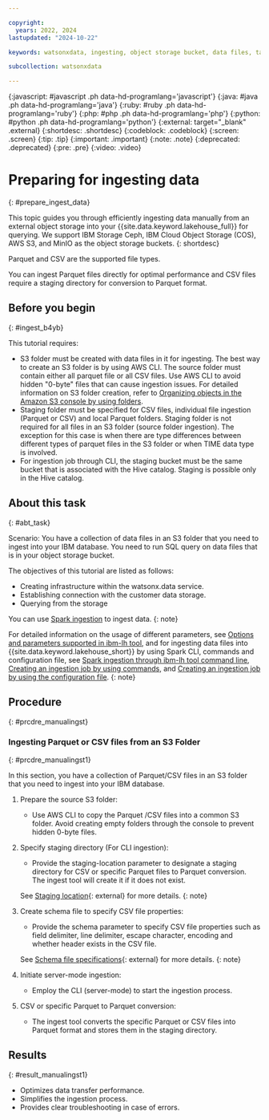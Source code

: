 ```yaml
---

copyright:
  years: 2022, 2024
lastupdated: "2024-10-22"

keywords: watsonxdata, ingesting, object storage bucket, data files, table format. SQL query

subcollection: watsonxdata

---
```


{:javascript: #javascript .ph data-hd-programlang='javascript'}
{:java: #java .ph data-hd-programlang='java'}
{:ruby: #ruby .ph data-hd-programlang='ruby'}
{:php: #php .ph data-hd-programlang='php'}
{:python: #python .ph data-hd-programlang='python'}
{:external: target="_blank" .external}
{:shortdesc: .shortdesc}
{:codeblock: .codeblock}
{:screen: .screen}
{:tip: .tip}
{:important: .important}
{:note: .note}
{:deprecated: .deprecated}
{:pre: .pre}
{:video: .video}

# Preparing for ingesting data
{: #prepare_ingest_data}

This topic guides you through efficiently ingesting data manually from an external object storage into your {{site.data.keyword.lakehouse_full}} for querying. We support IBM Storage Ceph, IBM Cloud Object Storage (COS), AWS S3, and MinIO as the object storage buckets.
{: shortdesc}

Parquet and CSV are the supported file types.

You can ingest Parquet files directly for optimal performance and CSV files require a staging directory for conversion to Parquet format.

## Before you begin
{: #ingest_b4yb}

This tutorial requires:

   * S3 folder must be created with data files in it for ingesting. The best way to create an S3 folder is by using AWS CLI. The source folder must contain either all parquet file or all CSV files. Use AWS CLI to avoid hidden "0-byte" files that can cause ingestion issues. For detailed information on S3 folder creation, refer to [Organizing objects in the Amazon S3 console by using folders](https://docs.aws.amazon.com/AmazonS3/latest/userguide/using-folders.html).
   * Staging folder must be specified for CSV files, individual file ingestion (Parquet or CSV) and local Parquet folders. Staging folder is not required for all files in an S3 folder (source folder ingestion). The exception for this case is when there are type differences between different types of parquet files in the S3 folder or when TIME data type is involved.
   * For ingestion job through CLI, the staging bucket must be the same bucket that is associated with the Hive catalog. Staging is possible only in the Hive catalog.

## About this task
{: #abt_task}

Scenario: You have a collection of data files in an S3 folder that you need to ingest into your IBM database. You need to run SQL query on data files that is in your object storage bucket.

The objectives of this tutorial are listed as follows:
   * Creating infrastructure within the watsonx.data service.
   * Establishing connection with the customer data storage.
   * Querying from the storage

You can use [Spark ingestion]({{site.data.keyword.ref-ingest_spark_ui-link}}) to ingest data.
{: note}

For detailed information on the usage of different parameters, see [Options and parameters supported in ibm-lh tool]({{site.data.keyword.ref-cli_commands-link}}), and for ingesting data files into {{site.data.keyword.lakehouse_short}} by using Spark CLI, commands and configuration file, see [Spark ingestion through ibm-lh tool command line]({{site.data.keyword.ref-ingest_spark_cli-link}}), [Creating an ingestion job by using commands]({{site.data.keyword.ref-create_ingestioncli-link}}), and [Creating an ingestion job by using the configuration file]({{site.data.keyword.ref-create_ingestconfig-link}}).
{: note}

## Procedure
{: #prcdre_manualingst}

### Ingesting Parquet or CSV files from an S3 Folder
{: #prcdre_manualingst1}

In this section, you have a collection of Parquet/CSV files in an S3 folder that you need to ingest into your IBM database.

1. Prepare the source S3 folder:
   * Use AWS CLI to copy the Parquet /CSV files into a common S3 folder. Avoid creating empty folders through the console to prevent hidden 0-byte files.
1. Specify staging directory (For CLI ingestion):
   * Provide the staging-location parameter to designate a staging directory for CSV or specific Parquet files to Parquet conversion. The ingest tool will create it if it does not exist.

   See [Staging location](watsonxdata?topic=watsonxdata-cli_commands#stag_loc){: external} for more details.
   {: note}

1. Create schema file to specify CSV file properties:
   * Provide the schema parameter to specify CSV file properties such as field delimiter, line delimiter, escape character, encoding and whether header exists in the CSV file.

   See [Schema file specifications](watsonxdata?topic=watsonxdata-cli_commands#schema_spec){: external} for more details.
   {: note}

1. Initiate server-mode ingestion:
   * Employ the CLI (server-mode) to start the ingestion process.
1. CSV or specific Parquet to Parquet conversion:
   * The ingest tool converts the specific Parquet or CSV files into Parquet format and stores them in the staging directory.

## Results
{: #result_manualingst1}

* Optimizes data transfer performance.
* Simplifies the ingestion process.
* Provides clear troubleshooting in case of errors.
